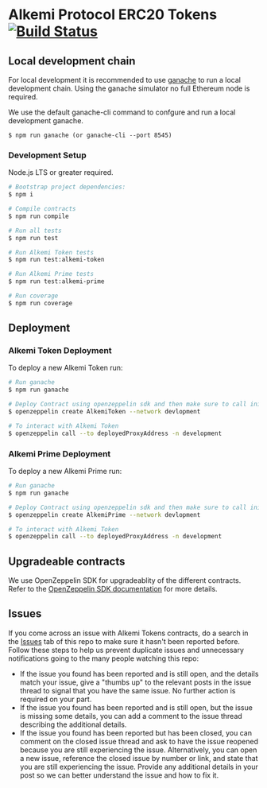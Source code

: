 # Alkemi Protocol ERC20 Tokens [![Build Status](https://travis-ci.com/project-alkemi/alkemi-tokens-contracts.svg?branch=master)](https://travis-ci.com/project-alkemi/alkemi-tokens-contracts)

## Local development chain

For local development it is recommended to use 
[ganache](http://truffleframework.com/ganache/) to run a local development 
chain. Using the ganache simulator no full Ethereum node is required.

We use the default ganache-cli command to confgure and run a local 
development ganache.

    $ npm run ganache (or ganache-cli --port 8545)

### Development Setup

Node.js LTS or greater required.

```bash
# Bootstrap project dependencies:
$ npm i

# Compile contracts
$ npm run compile

# Run all tests
$ npm run test

# Run Alkemi Token tests
$ npm run test:alkemi-token

# Run Alkemi Prime tests
$ npm run test:alkemi-prime

# Run coverage
$ npm run coverage
```

## Deployment

### Alkemi Token Deployment

To deploy a new Alkemi Token run:

```bash
# Run ganache
$ npm run ganache

# Deploy Contract using openzeppelin sdk and then make sure to call initialize(_sender: address) function
$ openzeppelin create AlkemiToken --network devlopment

# To interact with Alkemi Token
$ openzeppelin call --to deployedProxyAddress -n development
```

### Alkemi Prime Deployment

To deploy a new Alkemi Prime run:

```bash
# Run ganache
$ npm run ganache

# Deploy Contract using openzeppelin sdk and then make sure to call initialize(_sender: address) function
$ openzeppelin create AlkemiPrime --network devlopment

# To interact with Alkemi Token
$ openzeppelin call --to deployedProxyAddress -n development
```

## Upgradeable contracts

We use OpenZeppelin SDK for upgradeablity of the different contracts.
Refer to the [OpenZeppelin SDK documentation](https://docs.openzeppelin.com/sdk/2.5/) 
for more details.

## Issues

If you come across an issue with Alkemi Tokens contracts, do a search in the [Issues](https://bitbucket.org/project-alkemi/alkemi-tokens-contracts/issues) tab of this repo to make sure it hasn't been reported before. Follow these steps to help us prevent duplicate issues and unnecessary notifications going to the many people watching this repo:

- If the issue you found has been reported and is still open, and the details match your issue, give a "thumbs up" to the relevant posts in the issue thread to signal that you have the same issue. No further action is required on your part.
- If the issue you found has been reported and is still open, but the issue is missing some details, you can add a comment to the issue thread describing the additional details.
- If the issue you found has been reported but has been closed, you can comment on the closed issue thread and ask to have the issue reopened because you are still experiencing the issue. Alternatively, you can open a new issue, reference the closed issue by number or link, and state that you are still experiencing the issue. Provide any additional details in your post so we can better understand the issue and how to fix it.

